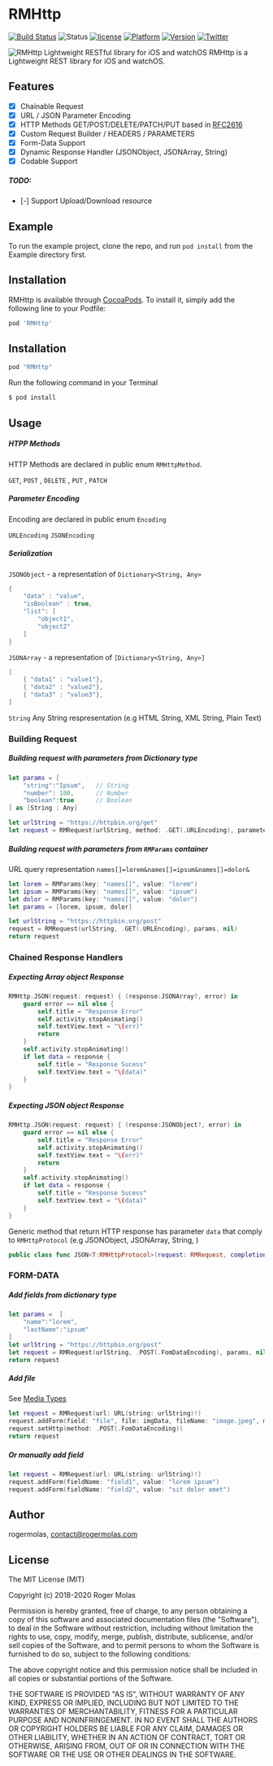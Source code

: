 # RMHttp

[![Build Status](https://travis-ci.org/rogermolas/RMHttp.svg?branch=master)](https://travis-ci.org/rogermolas/RMHttp)
![Status](https://img.shields.io/badge/status-active-brightgreen.svg?style=flat)
[![license](https://img.shields.io/github/license/mashape/apistatus.svg?maxAge=2592000)](https://github.com/rogermolas/RMHttp/blob/master/LICENSE)
[![Platform](https://img.shields.io/cocoapods/p/RMHttp.svg?style=flat)](https://cocoapods.org/pods/RMHttp)
[![Version](https://img.shields.io/cocoapods/v/RMHttp.svg?style=flat)](https://cocoapods.org/pods/RMHttp)
[![Twitter](https://img.shields.io/badge/twitter-roger__molas-yellowgreen.svg)](https://www.twitter.com/roger_molas)

![RMHttp Lightweight RESTful library for iOS and watchOS](https://raw.githubusercontent.com/rogermolas/RMHttp/master/Example/Demo/Assets.xcassets/RMHttp.imageset/RMHttp.png)
RMHttp is a Lightweight REST library for iOS and watchOS.

## Features

- [x]  Chainable Request
- [x]  URL / JSON  Parameter Encoding
- [x]  HTTP Methods GET/POST/DELETE/PATCH/PUT based in  [RFC2616](https://tools.ietf.org/html/rfc2616#section-5.1.1)
- [x]  Custom Request Builder / HEADERS / PARAMETERS
- [x]  Form-Data Support
- [x]  Dynamic Response Handler (JSONObject, JSONArray, String)
- [x] Codable Support
##### TODO:
- [-] Support Upload/Download resource


## Example

To run the example project, clone the repo, and run `pod install` from the Example directory first.

## Installation

RMHttp is available through [CocoaPods](https://cocoapods.org). To install
it, simply add the following line to your Podfile:

```ruby
pod 'RMHttp'
```

## Installation
```ruby
pod "RMHttp"
```

Run the following command in your Terminal
```bash
$ pod install
```

## Usage

##### HTPP Methods
HTTP Methods are declared in public enum `RMHttpMethod`.

`GET`, `POST` , `DELETE` , `PUT` , `PATCH`

##### Parameter Encoding
Encoding are declared in public enum `Encoding`

`URLEncoding`
`JSONEncoding`

##### Serialization
`JSONObject` - a representation of `Dictionary<String, Any>`
```swift
{
	"data" : "value",
	"isBoolean" : true,
	"list": [
		"object1",
		"object2"
	]
}
```

`JSONArray` - a representation of `[Dictionary<String, Any>]`

```swift
[
	{ "data1" : "value1"},
	{ "data2" : "value2"},
	{ "data3" : "value3"},
]
```

`String`
Any String respresentation (e.g HTML String, XML String, Plain Text)

### Building Request
##### Building request with parameters from Dictionary type
```swift
let params = [
	"string":"Ipsum",   // String
	"number": 100,      // Number
	"boolean":true      // Boolean
] as [String : Any]

let urlString = "https://httpbin.org/get"
let request = RMRequest(urlString, method: .GET(.URLEncoding), parameters: params, hearders: nil)
```

##### Building request with parameters from `RMParams` container
URL query representation `names[]=lorem&names[]=ipsum&names[]=dolor&`
```swift
let lorem = RMParams(key: "names[]", value: "lorem")
let ipsum = RMParams(key: "names[]", value: "ipsum")
let dolor = RMParams(key: "names[]", value: "dolor")
let params = [lorem, ipsum, dolor]

let urlString = "https://httpbin.org/post"
request = RMRequest(urlString, .GET(.URLEncoding), params, nil)
return request
```

### Chained Response Handlers
##### Expecting Array object Response
```swift
RMHttp.JSON(request: request) { (response:JSONArray?, error) in
	guard error == nil else {
		self.title = "Response Error"
		self.activity.stopAnimating()
		self.textView.text = "\(err)"
		return
	}
	self.activity.stopAnimating()
	if let data = response {
		self.title = "Response Sucess"
		self.textView.text = "\(data)"
	}
}
```

##### Expecting JSON object Response
```swift
RMHttp.JSON(request: request) { (response:JSONObject?, error) in
	guard error == nil else {
		self.title = "Response Error"
		self.activity.stopAnimating()
		self.textView.text = "\(err)"
		return
	}
	self.activity.stopAnimating()
	if let data = response {
		self.title = "Response Sucess"
		self.textView.text = "\(data)"
	}
}
```

Generic method that return HTTP response has parameter  `data`  that comply to `RMHttpProtocol` (e.g JSONObject, JSONArray,  String, )
```swift
public class func JSON<T:RMHttpProtocol>(request: RMRequest, completionHandler: @escaping Handler<T>)
```

### FORM-DATA

##### Add fields from dictionary type
```swift
let params =  [
	"name":"lorem", 
	"lastName":"ipsum"
]
let urlString = "https://httpbin.org/post"
let request = RMRequest(urlString, .POST(.FomDataEncoding), params, nil)
return request
```

##### Add file
See [Media Types](https://www.iana.org/assignments/media-types/media-types.xhtml)
```swift
let request = RMRequest(url: URL(string: urlString)!)
request.addForm(field: "file", file: imgData, fileName: "image.jpeg", mimeType: "image/jpeg")
request.setHttp(method: .POST(.FomDataEncoding))
return request
```

##### Or manually add field
```swift
let request = RMRequest(url: URL(string: urlString)!)
request.addForm(fieldName: "field1", value: "lorem ipsum")
request.addForm(fieldName: "field2", value: "sit dolor amet")
```
## Author

rogermolas, contact@rogermolas.com

## License


The MIT License (MIT)

Copyright (c) 2018-2020 Roger Molas

Permission is hereby granted, free of charge, to any person obtaining a copy of this software and associated documentation files (the "Software"), to deal in the Software without restriction, including without limitation the rights to use, copy, modify, merge, publish, distribute, sublicense, and/or sell copies of the Software, and to permit persons to whom the Software is furnished to do so, subject to the following conditions:

The above copyright notice and this permission notice shall be included in all copies or substantial portions of the Software.

THE SOFTWARE IS PROVIDED "AS IS", WITHOUT WARRANTY OF ANY KIND, EXPRESS OR IMPLIED, INCLUDING BUT NOT LIMITED TO THE WARRANTIES OF MERCHANTABILITY, FITNESS FOR A PARTICULAR PURPOSE AND NONINFRINGEMENT. IN NO EVENT SHALL THE AUTHORS OR COPYRIGHT HOLDERS BE LIABLE FOR ANY CLAIM, DAMAGES OR OTHER LIABILITY, WHETHER IN AN ACTION OF CONTRACT, TORT OR OTHERWISE, ARISING FROM, OUT OF OR IN CONNECTION WITH THE SOFTWARE OR THE USE OR OTHER DEALINGS IN THE SOFTWARE.
